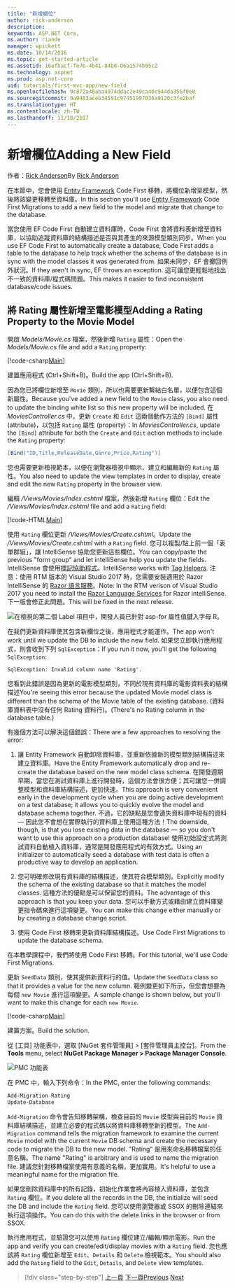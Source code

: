 ```yaml
---
title: "新增欄位"
author: rick-anderson
description: 
keywords: ASP.NET Core,
ms.author: riande
manager: wpickett
ms.date: 10/14/2016
ms.topic: get-started-article
ms.assetid: 16efbacf-fe7b-4b41-84b0-06a1574b95c2
ms.technology: aspnet
ms.prod: asp.net-core
uid: tutorials/first-mvc-app/new-field
ms.openlocfilehash: 9c872a48aba4974ddac2e49ca40c944da356f0e0
ms.sourcegitcommit: 9a9483aceb34591c97451997036a9120c3fe2baf
ms.translationtype: HT
ms.contentlocale: zh-TW
ms.lasthandoff: 11/10/2017
---
```

# <a name="adding-a-new-field"></a><span data-ttu-id="534e8-103">新增欄位</span><span class="sxs-lookup"><span data-stu-id="534e8-103">Adding a New Field</span></span>

<span data-ttu-id="534e8-104">作者：[Rick Anderson](https://twitter.com/RickAndMSFT)</span><span class="sxs-lookup"><span data-stu-id="534e8-104">By [Rick Anderson](https://twitter.com/RickAndMSFT)</span></span>

<span data-ttu-id="534e8-105">在本節中，您會使用 [Entity Framework](https://docs.microsoft.com/ef/core/get-started/aspnetcore/new-db) Code First 移轉，將欄位新增至模型，然後將該變更移轉至資料庫。</span><span class="sxs-lookup"><span data-stu-id="534e8-105">In this section you'll use [Entity Framework](https://docs.microsoft.com/ef/core/get-started/aspnetcore/new-db) Code First Migrations to add a new field to the model and migrate that change to the database.</span></span>

<span data-ttu-id="534e8-106">當您使用 EF Code First 自動建立資料庫時，Code First 會將資料表新增至資料庫，以協助追蹤資料庫的結構描述是否與其產生的來源模型類別同步。</span><span class="sxs-lookup"><span data-stu-id="534e8-106">When you use EF Code First to automatically create a database, Code First adds a table to the database to help track whether the schema of the database is in sync with the model classes it was generated from.</span></span> <span data-ttu-id="534e8-107">如果未同步，EF 會擲回例外狀況。</span><span class="sxs-lookup"><span data-stu-id="534e8-107">If they aren't in sync, EF throws an exception.</span></span> <span data-ttu-id="534e8-108">這可讓您更輕鬆地找出不一致的資料庫/程式碼問題。</span><span class="sxs-lookup"><span data-stu-id="534e8-108">This makes it easier to find inconsistent database/code issues.</span></span>

## <a name="adding-a-rating-property-to-the-movie-model"></a><span data-ttu-id="534e8-109">將 Rating 屬性新增至電影模型</span><span class="sxs-lookup"><span data-stu-id="534e8-109">Adding a Rating Property to the Movie Model</span></span>

<span data-ttu-id="534e8-110">開啟 *Models/Movie.cs* 檔案，然後新增 `Rating` 屬性：</span><span class="sxs-lookup"><span data-stu-id="534e8-110">Open the *Models/Movie.cs* file and add a `Rating` property:</span></span>

[!code-csharp[Main](start-mvc/sample/MvcMovie/Models/MovieDateRating.cs?highlight=11&range=7-18)]

<span data-ttu-id="534e8-111">建置應用程式 (Ctrl+Shift+B)。</span><span class="sxs-lookup"><span data-stu-id="534e8-111">Build the app (Ctrl+Shift+B).</span></span>

<span data-ttu-id="534e8-112">因為您已將欄位新增至 `Movie` 類別，所以也需要更新繫結白名單，以便包含這個新屬性。</span><span class="sxs-lookup"><span data-stu-id="534e8-112">Because you've added a new field to the `Movie` class, you also need to update the binding white list so this new property will be included.</span></span> <span data-ttu-id="534e8-113">在 *MoviesController.cs* 中，更新 `Create` 和 `Edit` 這兩個動作方法的 `[Bind]` 屬性 (attribute)，以包括 `Rating` 屬性 (property)：</span><span class="sxs-lookup"><span data-stu-id="534e8-113">In *MoviesController.cs*, update the `[Bind]` attribute for both the `Create` and `Edit` action methods to include the `Rating` property:</span></span>

```csharp
[Bind("ID,Title,ReleaseDate,Genre,Price,Rating")]
   ```

<span data-ttu-id="534e8-114">您也需要更新檢視範本，以便在瀏覽器檢視中顯示、建立和編輯新的 `Rating` 屬性。</span><span class="sxs-lookup"><span data-stu-id="534e8-114">You also need to update the view templates in order to display, create and edit the new `Rating` property in the browser view.</span></span>

<span data-ttu-id="534e8-115">編輯 */Views/Movies/Index.cshtml* 檔案，然後新增 `Rating` 欄位：</span><span class="sxs-lookup"><span data-stu-id="534e8-115">Edit the */Views/Movies/Index.cshtml* file and add a `Rating` field:</span></span>

[!code-HTML[Main](start-mvc/sample/MvcMovie/Views/Movies/IndexGenreRating.cshtml?highlight=17,39&range=24-64)]

<span data-ttu-id="534e8-116">使用 `Rating` 欄位更新 */Views/Movies/Create.cshtml*。</span><span class="sxs-lookup"><span data-stu-id="534e8-116">Update the */Views/Movies/Create.cshtml* with a `Rating` field.</span></span> <span data-ttu-id="534e8-117">您可以複製/貼上前一個「表單群組」，讓 IntelliSense 協助您更新這些欄位。</span><span class="sxs-lookup"><span data-stu-id="534e8-117">You can copy/paste the previous "form group" and let intelliSense help you update the fields.</span></span> <span data-ttu-id="534e8-118">IntelliSense 會使用[標記協助程式](xref:mvc/views/tag-helpers/intro)。</span><span class="sxs-lookup"><span data-stu-id="534e8-118">IntelliSense works with [Tag Helpers](xref:mvc/views/tag-helpers/intro).</span></span> <span data-ttu-id="534e8-119">注意：使用 RTM 版本的 Visual Studio 2017 時，您需要安裝適用於 Razor IntelliSense 的 [Razor 語言服務](https://marketplace.visualstudio.com/items?itemName=ms-madsk.RazorLanguageServices)。</span><span class="sxs-lookup"><span data-stu-id="534e8-119">Note: In the RTM verison of Visual Studio 2017 you need to install the [Razor Language Services](https://marketplace.visualstudio.com/items?itemName=ms-madsk.RazorLanguageServices) for Razor intelliSense.</span></span> <span data-ttu-id="534e8-120">下一版會修正此問題。</span><span class="sxs-lookup"><span data-stu-id="534e8-120">This will be fixed in the next release.</span></span>

![在檢視的第二個 Label 項目中，開發人員已針對 asp-for 屬性值鍵入字母 R。](new-field/_static/cr.png)

<span data-ttu-id="534e8-124">在我們更新資料庫使其包含新欄位之後，應用程式才能運作。</span><span class="sxs-lookup"><span data-stu-id="534e8-124">The app won't work until we update the DB to include the new field.</span></span> <span data-ttu-id="534e8-125">如果您立即執行應用程式，則會收到下列 `SqlException`：</span><span class="sxs-lookup"><span data-stu-id="534e8-125">If you run it now, you'll get the following `SqlException`:</span></span>

`SqlException: Invalid column name 'Rating'.`

<span data-ttu-id="534e8-126">您看到此錯誤是因為更新的電影模型類別，不同於現有資料庫的電影資料表的結構描述</span><span class="sxs-lookup"><span data-stu-id="534e8-126">You're seeing this error because the updated Movie model class is different than the schema of the Movie table of the existing database.</span></span> <span data-ttu-id="534e8-127">(資料庫資料表中沒有任何 Rating 資料行)。</span><span class="sxs-lookup"><span data-stu-id="534e8-127">(There's no Rating column in the database table.)</span></span>

<span data-ttu-id="534e8-128">有幾個方法可以解決這個錯誤：</span><span class="sxs-lookup"><span data-stu-id="534e8-128">There are a few approaches to resolving the error:</span></span>

1. <span data-ttu-id="534e8-129">讓 Entity Framework 自動卸除資料庫，並重新依據新的模型類別結構描述來建立資料庫。</span><span class="sxs-lookup"><span data-stu-id="534e8-129">Have the Entity Framework automatically drop and re-create the database based on the new model class schema.</span></span> <span data-ttu-id="534e8-130">在開發週期早期，當您在測試資料庫上進行開發時，這個方法會很方便；其可讓您一併調整模型和資料庫結構描述，更加快速。</span><span class="sxs-lookup"><span data-stu-id="534e8-130">This approach is very convenient early in the development cycle when you are doing active development on a test database; it allows you to quickly evolve the model and database schema together.</span></span> <span data-ttu-id="534e8-131">不過，它的缺點是您會遺失資料庫中現有的資料 — 因此您不會想在實際執行的資料庫上使用這種方法！</span><span class="sxs-lookup"><span data-stu-id="534e8-131">The downside, though, is that you lose existing data in the database — so you don't want to use this approach on a production database!</span></span> <span data-ttu-id="534e8-132">使用初始設定式將測試資料自動植入資料庫，通常是開發應用程式的有效方式。</span><span class="sxs-lookup"><span data-stu-id="534e8-132">Using an initializer to automatically seed a database with test data is often a productive way to develop an application.</span></span>

2. <span data-ttu-id="534e8-133">您可明確修改現有資料庫的結構描述，使其符合模型類別。</span><span class="sxs-lookup"><span data-stu-id="534e8-133">Explicitly modify the schema of the existing database so that it matches the model classes.</span></span> <span data-ttu-id="534e8-134">這種方法的優點是可以保留您的資料。</span><span class="sxs-lookup"><span data-stu-id="534e8-134">The advantage of this approach is that you keep your data.</span></span> <span data-ttu-id="534e8-135">您可以手動方式或藉由建立資料庫變更指令碼來進行這項變更。</span><span class="sxs-lookup"><span data-stu-id="534e8-135">You can make this change either manually or by creating a database change script.</span></span>

3. <span data-ttu-id="534e8-136">使用 Code First 移轉來更新資料庫結構描述。</span><span class="sxs-lookup"><span data-stu-id="534e8-136">Use Code First Migrations to update the database schema.</span></span>

<span data-ttu-id="534e8-137">在本教學課程中，我們將使用 Code First 移轉。</span><span class="sxs-lookup"><span data-stu-id="534e8-137">For this tutorial, we'll use Code First Migrations.</span></span>

<span data-ttu-id="534e8-138">更新 `SeedData` 類別，使其提供新資料行的值。</span><span class="sxs-lookup"><span data-stu-id="534e8-138">Update the `SeedData` class so that it provides a value for the new column.</span></span> <span data-ttu-id="534e8-139">範例變更如下所示，但您會想要為每個 `new Movie` 進行這項變更。</span><span class="sxs-lookup"><span data-stu-id="534e8-139">A sample change is shown below, but you'll want to make this change for each `new Movie`.</span></span>

[!code-csharp[Main](start-mvc/sample/MvcMovie/Models/SeedDataRating.cs?name=snippet1&highlight=6)]

<span data-ttu-id="534e8-140">建置方案。</span><span class="sxs-lookup"><span data-stu-id="534e8-140">Build the solution.</span></span>

<span data-ttu-id="534e8-141">從 [工具] 功能表中，選取 [NuGet 套件管理員] > [套件管理員主控台]。</span><span class="sxs-lookup"><span data-stu-id="534e8-141">From the **Tools** menu, select **NuGet Package Manager > Package Manager Console**.</span></span>

  ![PMC 功能表](adding-model/_static/pmc.png)

<span data-ttu-id="534e8-143">在 PMC 中，輸入下列命令：</span><span class="sxs-lookup"><span data-stu-id="534e8-143">In the PMC, enter the following commands:</span></span>

```powershell
Add-Migration Rating
Update-Database
```

<span data-ttu-id="534e8-144">`Add-Migration` 命令會告知移轉架構，檢查目前的 `Movie` 模型與目前的 `Movie` 資料庫結構描述，並建立必要的程式碼以將資料庫移轉至新的模型。</span><span class="sxs-lookup"><span data-stu-id="534e8-144">The `Add-Migration` command tells the migration framework to examine the current `Movie` model with the current `Movie` DB schema and create the necessary code to migrate the DB to the new model.</span></span> <span data-ttu-id="534e8-145">"Rating" 是用來命名移轉檔案的任意名稱。</span><span class="sxs-lookup"><span data-stu-id="534e8-145">The name "Rating" is arbitrary and is used to name the migration file.</span></span> <span data-ttu-id="534e8-146">建議您針對移轉檔案使用有意義的名稱，更加實用。</span><span class="sxs-lookup"><span data-stu-id="534e8-146">It's helpful to use a meaningful name for the migration file.</span></span>

<span data-ttu-id="534e8-147">如果您刪除資料庫中的所有記錄，初始化作業會將內容植入資料庫，並包含 `Rating` 欄位。</span><span class="sxs-lookup"><span data-stu-id="534e8-147">If you delete all the records in the DB, the initialize will seed the DB and include the `Rating` field.</span></span> <span data-ttu-id="534e8-148">您可以使用瀏覽器或 SSOX 的刪除連結來執行這項操作。</span><span class="sxs-lookup"><span data-stu-id="534e8-148">You can do this with the delete links in the browser or from SSOX.</span></span>

<span data-ttu-id="534e8-149">執行應用程式，並驗證您可以使用 `Rating` 欄位建立/編輯/顯示電影。</span><span class="sxs-lookup"><span data-stu-id="534e8-149">Run the app and verify you can create/edit/display movies with a `Rating` field.</span></span> <span data-ttu-id="534e8-150">您也應該將 `Rating` 欄位新增至 `Edit`、`Details` 和 `Delete` 檢視範本。</span><span class="sxs-lookup"><span data-stu-id="534e8-150">You should also add the `Rating` field to the `Edit`, `Details`, and `Delete` view templates.</span></span>

>[!div class="step-by-step"]
<span data-ttu-id="534e8-151">[上一頁](search.md)
[下一頁](validation.md)</span><span class="sxs-lookup"><span data-stu-id="534e8-151">[Previous](search.md)
[Next](validation.md)</span></span>  
